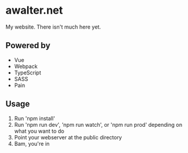# awalter.net
My website. There isn't much here yet.

## Powered by
* Vue
* Webpack
* TypeScript
* SASS
* Pain

## Usage
1. Run 'npm install'
1. Run 'npm run dev', 'npm run watch', or 'npm run prod' depending on what you want to do
1. Point your webserver at the public directory
1. Bam, you're in

